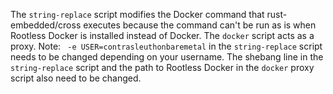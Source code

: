 The `string-replace` script modifies the Docker command that rust-embedded/cross executes because the command can't be run as is when Rootless Docker is installed instead of Docker. The `docker` script acts as a proxy. Note: ` -e USER=contrasleuthonbaremetal` in the `string-replace` script needs to be changed depending on your username. The shebang line in the `string-replace` script and the path to Rootless Docker in the `docker` proxy script also need to be changed.
